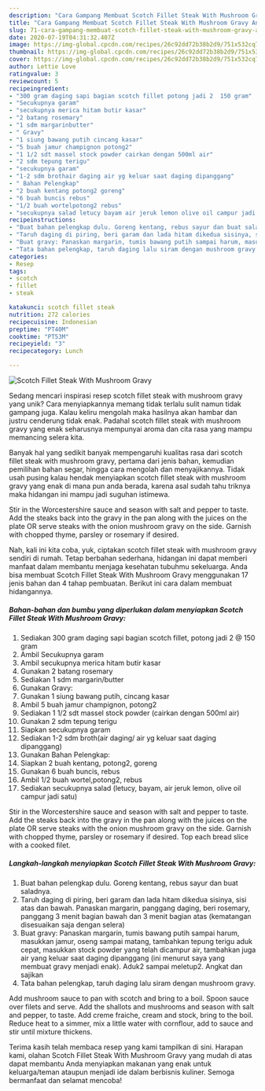 ```yaml
---
description: "Cara Gampang Membuat Scotch Fillet Steak With Mushroom Gravy Anti Gagal"
title: "Cara Gampang Membuat Scotch Fillet Steak With Mushroom Gravy Anti Gagal"
slug: 71-cara-gampang-membuat-scotch-fillet-steak-with-mushroom-gravy-anti-gagal
date: 2020-07-19T04:31:32.407Z
image: https://img-global.cpcdn.com/recipes/26c92dd72b38b2d9/751x532cq70/scotch-fillet-steak-with-mushroom-gravy-foto-resep-utama.jpg
thumbnail: https://img-global.cpcdn.com/recipes/26c92dd72b38b2d9/751x532cq70/scotch-fillet-steak-with-mushroom-gravy-foto-resep-utama.jpg
cover: https://img-global.cpcdn.com/recipes/26c92dd72b38b2d9/751x532cq70/scotch-fillet-steak-with-mushroom-gravy-foto-resep-utama.jpg
author: Lettie Love
ratingvalue: 3
reviewcount: 5
recipeingredient:
- "300 gram daging sapi bagian scotch fillet potong jadi 2  150 gram"
- "Secukupnya garam"
- "secukupnya merica hitam butir kasar"
- "2 batang rosemary"
- "1 sdm margarinbutter"
- " Gravy"
- "1 siung bawang putih cincang kasar"
- "5 buah jamur champignon potong2"
- "1 1/2 sdt massel stock powder cairkan dengan 500ml air"
- "2 sdm tepung terigu"
- "secukupnya garam"
- "1-2 sdm brothair daging air yg keluar saat daging dipanggang"
- " Bahan Pelengkap"
- "2 buah kentang potong2 goreng"
- "6 buah buncis rebus"
- "1/2 buah wortelpotong2 rebus"
- "secukupnya salad letucy bayam air jeruk lemon olive oil campur jadi satu"
recipeinstructions:
- "Buat bahan pelengkap dulu. Goreng kentang, rebus sayur dan buat saladnya."
- "Taruh daging di piring, beri garam dan lada hitam dikedua sisinya, sisi atas dan bawah. Panaskan margarin, panggang daging, beri rosemary, panggang 3 menit bagian bawah dan 3 menit bagian atas (kematangan disesuaikan saja dengan selera)"
- "Buat gravy: Panaskan margarin, tumis bawang putih sampai harum, masukkan jamur, oseng sampai matang, tambahkan tepung terigu aduk cepat, masukkan stock powder yang telah dicampur air, tambahkan juga air yang keluar saat daging dipanggang (ini menurut saya yang membuat gravy menjadi enak). Aduk2 sampai meletup2. Angkat dan sajikan"
- "Tata bahan pelengkap, taruh daging lalu siram dengan mushroom gravy."
categories:
- Resep
tags:
- scotch
- fillet
- steak

katakunci: scotch fillet steak 
nutrition: 272 calories
recipecuisine: Indonesian
preptime: "PT40M"
cooktime: "PT53M"
recipeyield: "3"
recipecategory: Lunch

---
```



![Scotch Fillet Steak With Mushroom Gravy](https://img-global.cpcdn.com/recipes/26c92dd72b38b2d9/751x532cq70/scotch-fillet-steak-with-mushroom-gravy-foto-resep-utama.jpg)

Sedang mencari inspirasi resep scotch fillet steak with mushroom gravy yang unik? Cara menyiapkannya memang tidak terlalu sulit namun tidak gampang juga. Kalau keliru mengolah maka hasilnya akan hambar dan justru cenderung tidak enak. Padahal scotch fillet steak with mushroom gravy yang enak seharusnya mempunyai aroma dan cita rasa yang mampu memancing selera kita.

Banyak hal yang sedikit banyak mempengaruhi kualitas rasa dari scotch fillet steak with mushroom gravy, pertama dari jenis bahan, kemudian pemilihan bahan segar, hingga cara mengolah dan menyajikannya. Tidak usah pusing kalau hendak menyiapkan scotch fillet steak with mushroom gravy yang enak di mana pun anda berada, karena asal sudah tahu triknya maka hidangan ini mampu jadi suguhan istimewa.

Stir in the Worcestershire sauce and season with salt and pepper to taste. Add the steaks back into the gravy in the pan along with the juices on the plate OR serve steaks with the onion mushroom gravy on the side. Garnish with chopped thyme, parsley or rosemary if desired.


Nah, kali ini kita coba, yuk, ciptakan scotch fillet steak with mushroom gravy sendiri di rumah. Tetap berbahan sederhana, hidangan ini dapat memberi manfaat dalam membantu menjaga kesehatan tubuhmu sekeluarga. Anda bisa membuat Scotch Fillet Steak With Mushroom Gravy menggunakan 17 jenis bahan dan 4 tahap pembuatan. Berikut ini cara dalam membuat hidangannya.

<!--inarticleads1-->

##### Bahan-bahan dan bumbu yang diperlukan dalam menyiapkan Scotch Fillet Steak With Mushroom Gravy:

1. Sediakan 300 gram daging sapi bagian scotch fillet, potong jadi 2 @ 150 gram
1. Ambil Secukupnya garam
1. Ambil secukupnya merica hitam butir kasar
1. Gunakan 2 batang rosemary
1. Sediakan 1 sdm margarin/butter
1. Gunakan  Gravy:
1. Gunakan 1 siung bawang putih, cincang kasar
1. Ambil 5 buah jamur champignon, potong2
1. Sediakan 1 1/2 sdt massel stock powder (cairkan dengan 500ml air)
1. Gunakan 2 sdm tepung terigu
1. Siapkan secukupnya garam
1. Sediakan 1-2 sdm broth(air daging/ air yg keluar saat daging dipanggang)
1. Gunakan  Bahan Pelengkap:
1. Siapkan 2 buah kentang, potong2, goreng
1. Gunakan 6 buah buncis, rebus
1. Ambil 1/2 buah wortel,potong2, rebus
1. Sediakan secukupnya salad (letucy, bayam, air jeruk lemon, olive oil campur jadi satu)


Stir in the Worcestershire sauce and season with salt and pepper to taste. Add the steaks back into the gravy in the pan along with the juices on the plate OR serve steaks with the onion mushroom gravy on the side. Garnish with chopped thyme, parsley or rosemary if desired. Top each bread slice with a cooked filet. 

<!--inarticleads2-->

##### Langkah-langkah menyiapkan Scotch Fillet Steak With Mushroom Gravy:

1. Buat bahan pelengkap dulu. Goreng kentang, rebus sayur dan buat saladnya.
1. Taruh daging di piring, beri garam dan lada hitam dikedua sisinya, sisi atas dan bawah. Panaskan margarin, panggang daging, beri rosemary, panggang 3 menit bagian bawah dan 3 menit bagian atas (kematangan disesuaikan saja dengan selera)
1. Buat gravy: Panaskan margarin, tumis bawang putih sampai harum, masukkan jamur, oseng sampai matang, tambahkan tepung terigu aduk cepat, masukkan stock powder yang telah dicampur air, tambahkan juga air yang keluar saat daging dipanggang (ini menurut saya yang membuat gravy menjadi enak). Aduk2 sampai meletup2. Angkat dan sajikan
1. Tata bahan pelengkap, taruh daging lalu siram dengan mushroom gravy.


Add mushroom sauce to pan with scotch and bring to a boil. Spoon sauce over filets and serve. Add the shallots and mushrooms and season with salt and pepper, to taste. Add creme fraiche, cream and stock, bring to the boil. Reduce heat to a simmer, mix a little water with cornflour, add to sauce and stir until mixture thickens. 

Terima kasih telah membaca resep yang kami tampilkan di sini. Harapan kami, olahan Scotch Fillet Steak With Mushroom Gravy yang mudah di atas dapat membantu Anda menyiapkan makanan yang enak untuk keluarga/teman ataupun menjadi ide dalam berbisnis kuliner. Semoga bermanfaat dan selamat mencoba!
